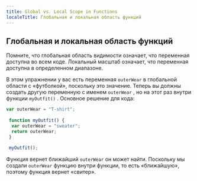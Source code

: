 ```yaml
---
title: Global vs. Local Scope in Functions
localeTitle: Глобальная и локальная область функций
---
```

## Глобальная и локальная область функций

Помните, что глобальная область видимости означает, что переменная доступна во всем коде. Локальный масштаб означает, что переменная доступна в определенном диапазоне.

В этом упражнении у вас есть переменная `outerWear` в глобальной области с «футболкой», поскольку это значение. Теперь вы должны создать другую переменную с именем `outerWear` , но на этот раз внутри функции `myOutfit()` . Основное решение для кода:

```javascript
var outerWear = "T-shirt"; 
 
 function myOutfit() { 
  var outerWear = "sweater"; 
  return outerWear; 
 } 
 
 myOutfit(); 
```

Функция вернет ближайший `outerWear` он может найти. Поскольку мы создали `outerWear` функцию внутри функции, то есть «ближайшую», поэтому функция вернет «свитер».